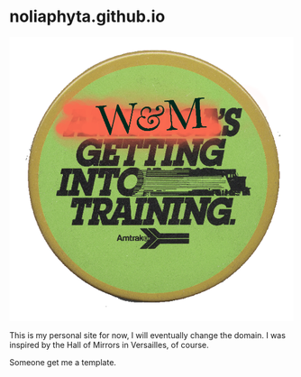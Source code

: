 # noliaphyta.github.io

![image](button.png)

This is my personal site for now, I will eventually change the domain. I was inspired by the Hall of Mirrors in Versailles, of course.

Someone get me a template.
